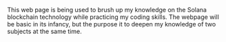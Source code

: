This web page is being used to brush up my knowledge on the Solana 
blockchain technology while practicing my coding skills. The webpage will 
be basic in its infancy, but the purpose it to deepen my knowledge of two 
subjects at the same time. 
